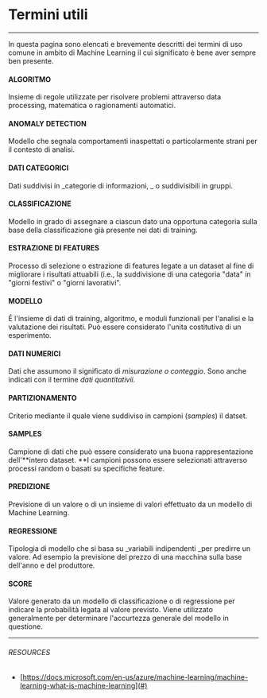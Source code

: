 # Termini utili

---

In questa pagina sono elencati e brevemente descritti dei termini di uso comune in ambito di Machine Learning il cui significato è bene aver sempre ben presente.

#### ALGORITMO

Insieme di regole utilizzate per risolvere problemi attraverso data processing, matematica o ragionamenti automatici.

#### ANOMALY DETECTION

Modello che segnala comportamenti inaspettati o particolarmente strani per il contesto di analisi.

#### DATI CATEGORICI

Dati suddivisi in _categorie di informazioni, _ o suddivisibili in gruppi.

#### CLASSIFICAZIONE

Modello in grado di assegnare a ciascun dato una opportuna categoria sulla base della classificazione già presente nei dati di training.

#### ESTRAZIONE DI FEATURES

Processo di selezione o estrazione di features legate a un dataset al fine di migliorare i risultati attuabili \(i.e., la suddivisione di una categoria "data" in "giorni festivi" o "giorni lavorativi".

#### MODELLO

É l'insieme di dati di training, algoritmo, e moduli funzionali per l'analisi e la valutazione dei risultati. Può essere considerato l'unita costitutiva di un esperimento.

#### DATI NUMERICI

Dati che assumono il significato di _misurazione o conteggio_. Sono anche indicati con il termine _dati quantitativii._

#### PARTIZIONAMENTO

Criterio mediante il quale viene suddiviso in campioni \(_samples_\) il datset.

#### SAMPLES

Campione di dati che può essere considerato una buona rappresentazione dell'**intero dataset. **I campioni possono essere selezionati attraverso processi random o basati su specifiche feature.

#### PREDIZIONE

Previsione di un valore o di un insieme di valori effettuato da un modello di Machine Learning.

#### REGRESSIONE

Tipologia di modello che si basa su \_variabili indipendenti \_per predirre un valore. Ad esempio la previsione del prezzo di una macchina sulla base dell'anno e del produttore.

#### SCORE

Valore generato da un modello di classificazione o di regressione per indicare la probabilità legata al valore previsto. Viene utilizzato generalmente per determinare l'accurtezza generale del modello in questione.





---

###### RESOURCES

* [https://docs.microsoft.com/en-us/azure/machine-learning/machine-learning-what-is-machine-learning](#)



